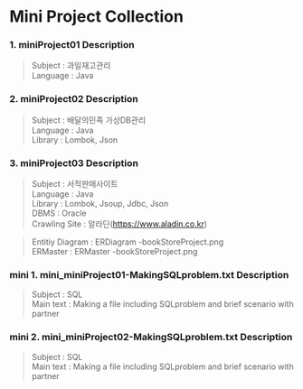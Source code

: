 Mini Project Collection
==============
### 1. miniProject01 Description
> Subject : 과일재고관리 <br>
> Language : Java <br>

### 2. miniProject02 Description
> Subject : 배달의민족 가상DB관리 <br>
> Language : Java <br>
> Library : Lombok, Json <br>

### 3. miniProject03 Description

> Subject : 서적판매사이트 <br>
> Language : Java <br>
> Library : Lombok, Jsoup, Jdbc, Json <br>
> DBMS : Oracle <br>
> Crawling Site : 알라딘(https://www.aladin.co.kr)

> Entitiy Diagram : ERDiagram -bookStoreProject.png <br>
> ERMaster : ERMaster -bookStoreProject.png <br>

### mini 1. mini_miniProject01-MakingSQLproblem.txt Description
> Subject : SQL <br>
> Main text : Making a file including SQLproblem and brief scenario with partner <br>

### mini 2. mini_miniProject02-MakingSQLproblem.txt Description
> Subject : SQL <br>
> Main text : Making a file including SQLproblem and brief scenario with partner
